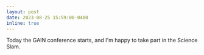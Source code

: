 ```yaml
---
layout: post
date: 2023-08-25 15:59:00-0400
inline: true
---
```


Today the GAIN conference starts, and I'm happy to take part in the Science Slam.